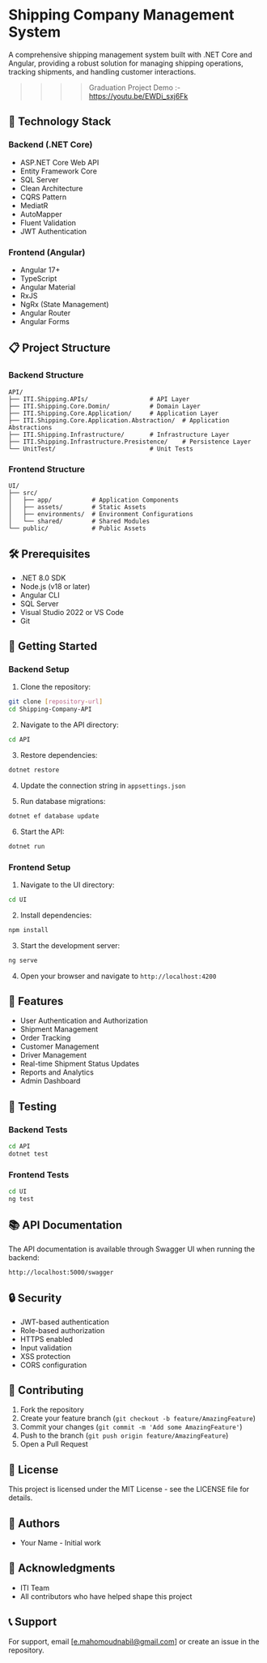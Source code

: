 # Shipping Company Management System

A comprehensive shipping management system built with .NET Core and Angular, providing a robust solution for managing shipping operations, tracking shipments, and handling customer interactions.
>>>> Graduation Project Demo :-  https://youtu.be/EWDi_sxj6Fk
## 🚀 Technology Stack

### Backend (.NET Core)
- ASP.NET Core Web API
- Entity Framework Core
- SQL Server
- Clean Architecture
- CQRS Pattern
- MediatR
- AutoMapper
- Fluent Validation
- JWT Authentication

### Frontend (Angular)
- Angular 17+
- TypeScript
- Angular Material
- RxJS
- NgRx (State Management)
- Angular Router
- Angular Forms

## 📋 Project Structure

### Backend Structure
```
API/
├── ITI.Shipping.APIs/                 # API Layer
├── ITI.Shipping.Core.Domin/           # Domain Layer
├── ITI.Shipping.Core.Application/     # Application Layer
├── ITI.Shipping.Core.Application.Abstraction/  # Application Abstractions
├── ITI.Shipping.Infrastructure/       # Infrastructure Layer
├── ITI.Shipping.Infrastructure.Presistence/    # Persistence Layer
└── UnitTest/                          # Unit Tests
```

### Frontend Structure
```
UI/
├── src/
│   ├── app/           # Application Components
│   ├── assets/        # Static Assets
│   ├── environments/  # Environment Configurations
│   └── shared/        # Shared Modules
└── public/            # Public Assets
```

## 🛠️ Prerequisites

- .NET 8.0 SDK
- Node.js (v18 or later)
- Angular CLI
- SQL Server
- Visual Studio 2022 or VS Code
- Git

## 🚀 Getting Started

### Backend Setup

1. Clone the repository:
```bash
git clone [repository-url]
cd Shipping-Company-API
```

2. Navigate to the API directory:
```bash
cd API
```

3. Restore dependencies:
```bash
dotnet restore
```

4. Update the connection string in `appsettings.json`

5. Run database migrations:
```bash
dotnet ef database update
```

6. Start the API:
```bash
dotnet run
```

### Frontend Setup

1. Navigate to the UI directory:
```bash
cd UI
```

2. Install dependencies:
```bash
npm install
```

3. Start the development server:
```bash
ng serve
```

4. Open your browser and navigate to `http://localhost:4200`

## 🔑 Features

- User Authentication and Authorization
- Shipment Management
- Order Tracking
- Customer Management
- Driver Management
- Real-time Shipment Status Updates
- Reports and Analytics
- Admin Dashboard

## 🧪 Testing

### Backend Tests
```bash
cd API
dotnet test
```

### Frontend Tests
```bash
cd UI
ng test
```

## 📚 API Documentation

The API documentation is available through Swagger UI when running the backend:
```
http://localhost:5000/swagger
```

## 🔒 Security

- JWT-based authentication
- Role-based authorization
- HTTPS enabled
- Input validation
- XSS protection
- CORS configuration

## 🤝 Contributing

1. Fork the repository
2. Create your feature branch (`git checkout -b feature/AmazingFeature`)
3. Commit your changes (`git commit -m 'Add some AmazingFeature'`)
4. Push to the branch (`git push origin feature/AmazingFeature`)
5. Open a Pull Request

## 📝 License

This project is licensed under the MIT License - see the LICENSE file for details.

## 👥 Authors

- Your Name - Initial work

## 🙏 Acknowledgments

- ITI Team
- All contributors who have helped shape this project

## 📞 Support

For support, email [e.mahomoudnabil@gmail.com] or create an issue in the repository. 
